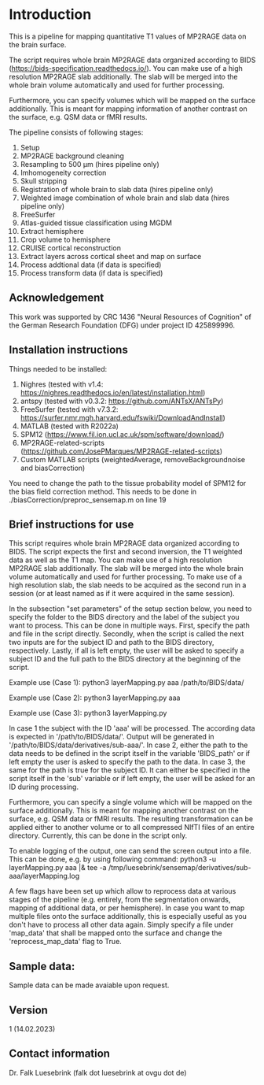 # Introduction
This is a pipeline for mapping quantitative T1 values of MP2RAGE data on the brain surface.

The script requires whole brain MP2RAGE data organized according to BIDS (https://bids-specification.readthedocs.io/). You can make use of a high resolution MP2RAGE slab additionally. The slab will be merged into the whole brain volume automatically and used for further processing. 

Furthermore, you can specify volumes which will be mapped on the surface additionally. This is meant for mapping information of another contrast on the surface, e.g. QSM data or fMRI results.

The pipeline consists of following stages:
01. Setup
02. MP2RAGE background cleaning
03. Resampling to 500 µm (hires pipeline only)
04. Imhomogeneity correction
05. Skull stripping
06. Registration of whole brain to slab data (hires pipeline only)
07. Weighted image combination of whole brain and slab data (hires pipeline only)
08. FreeSurfer
09. Atlas-guided tissue classification using MGDM
10. Extract hemisphere
11. Crop volume to hemisphere
12. CRUISE cortical reconstruction
13. Extract layers across cortical sheet and map on surface
14. Process addtional data (if data is specified)
15. Process transform data (if data is specified)

## Acknowledgement
This work was supported by CRC 1436 "Neural Resources of Cognition" of the German Research Foundation (DFG) under project ID 425899996.

## Installation instructions
Things needed to be installed:
1. Nighres (tested with v1.4: https://nighres.readthedocs.io/en/latest/installation.html)
2. antspy (tested with v0.3.2: https://github.com/ANTsX/ANTsPy)
3. FreeSurfer (tested with v7.3.2: https://surfer.nmr.mgh.harvard.edu/fswiki/DownloadAndInstall)
4. MATLAB (tested with R2022a)
5. SPM12 (https://www.fil.ion.ucl.ac.uk/spm/software/download/)
6. MP2RAGE-related-scripts (https://github.com/JosePMarques/MP2RAGE-related-scripts)
7. Custom MATLAB scripts (weightedAverage, removeBackgroundnoise and biasCorrection)

You need to change the path to the tissue probability model of SPM12 for the bias
field correction method. This needs to be done in ./biasCorrection/preproc_sensemap.m on line 19

## Brief instructions for use
This script requires whole brain MP2RAGE data organized according to BIDS. The script expects the first and second inversion, the T1 weighted data as
well as the T1 map. You can make use of a high resolution MP2RAGE slab additionally. The slab will be merged into the whole brain volume automatically and used for further processing. To make use of a high resolution slab, the slab needs to be acquired as the second run in a session (or at least named as if it were acquired in the same session).

In the subsection "set parameters" of the setup section below, you need to specify the folder to the BIDS directory and the label of the subject you want to process. This can be done in multiple ways. First, specify the path and file in the script directly. Secondly, when the script is called the next two inputs are for the subject ID and path to the BIDS directory, respectively. Lastly, if all is left empty, the user will be asked to specify a subject ID and the full path to the BIDS directory at the beginning of the script.

Example use (Case 1):
python3 layerMapping.py aaa /path/to/BIDS/data/

Example use (Case 2):
python3 layerMapping.py aaa

Example use (Case 3):
python3 layerMapping.py

In case 1 the subject with the ID 'aaa' will be processed. The according data is expected in '/path/to/BIDS/data/'. Output will be generated in  '/path/to/BIDS/data/derivatives/sub-aaa/'. In case 2, either the path to the data needs to be defined in the script itself in the variable 'BIDS_path' or if left empty the user is asked to specify the path to the data. In case 3, the same for the path is true for the subject ID. It can either be specified in the script itself in the 'sub' variable or if left empty, the user will be asked for an ID during processing.

Furthermore, you can specify a single volume which will be mapped on the surface additionally. This is meant for mapping another contrast  on the  surface, e.g. QSM data or fMRI results. The resulting transformation can be applied either to another volume or to all compressed NIfTI files of an entire directory. Currently, this can be done in the script only.

To enable logging of the output, one can send the screen output into a file. This can be done, e.g. by using following command:
python3 -u layerMapping.py aaa |& tee -a /tmp/luesebrink/sensemap/derivatives/sub-aaa/layerMapping.log

A few flags have been set up which allow to reprocess data at various stages of the pipeline (e.g. entirely, from the segmentation onwards, mapping of additional data, or per hemisphere). In case you want to map multiple files onto the surface additionally, this is especially useful as you don't have to process all other data again. Simply specify a file under 'map_data' that shall be mapped onto the surface and change the 'reprocess_map_data' flag to True.

## Sample data:
Sample data can be made avaiable upon request.

## Version
1 (14.02.2023)

## Contact information
Dr. Falk Luesebrink
(falk dot luesebrink at ovgu dot de)
